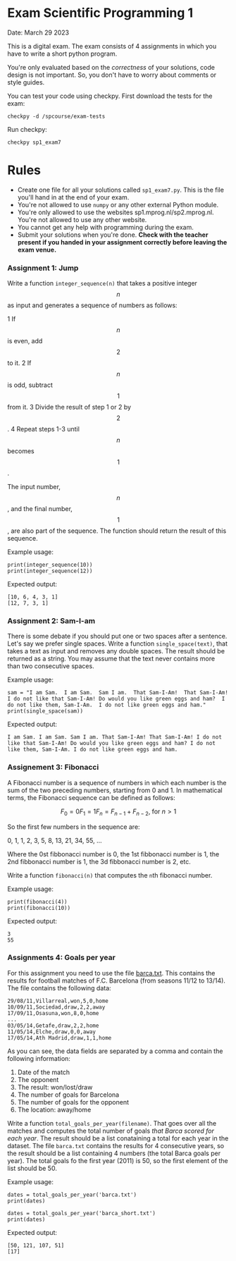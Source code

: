 # Exam Scientific Programming 1

Date: March 29 2023

This is a digital exam. The exam consists of 4 assignments in which you have to write a short python program.

You're only evaluated based on the _correctness_ of your solutions, code design is not important. So, you don't have to worry about comments or style guides.

You can test your code using checkpy. First download the tests for the exam:

    checkpy -d /spcourse/exam-tests

Run checkpy:

    checkpy sp1_exam7

# Rules

- Create one file for all your solutions called `sp1_exam7.py`. This is the file you'll hand in at the end of your exam.
- You're not allowed to use `numpy` or any other external Python module.
- You're only allowed to use the websites sp1.mprog.nl/sp2.mprog.nl. You're not allowed to use any other website.
- You cannot get any help with programming during the exam.
- Submit your solutions when you're done. **Check with the teacher present if you handed in your assignment correctly before leaving the exam venue.**

### Assignment 1: Jump

Write a function `integer_sequence(n)` that takes a positive integer $$n$$ as input and generates a sequence of numbers as follows:

1 If $$n$$ is even, add $$2$$ to it.
2 If $$n$$ is odd, subtract $$1$$ from it.
3 Divide the result of step 1 or 2 by $$2$$.
4 Repeat steps 1-3 until $$n$$ becomes $$1$$.

The input number, $$n$$, and the final number, $$1$$, are also part of the sequence. The function should return the result of this sequence.

Example usage:

    print(integer_sequence(10))
    print(integer_sequence(12))

Expected output:

    [10, 6, 4, 3, 1]
    [12, 7, 3, 1]

### Assignment 2: Sam-I-am

There is some debate if you should put one or two spaces after a sentence. Let's say we prefer single spaces. Write a function `single_space(text)`, that takes a text as input and removes any double spaces. The result should be returned as a string. You may assume that the text never contains more than two consecutive spaces.

Example usage:

    sam = "I am Sam.  I am Sam.  Sam I am.  That Sam-I-Am!  That Sam-I-Am!  I do not like that Sam-I-Am! Do would you like green eggs and ham?  I do not like them, Sam-I-Am.  I do not like green eggs and ham."
    print(single_space(sam))

Expected output:

    I am Sam. I am Sam. Sam I am. That Sam-I-Am! That Sam-I-Am! I do not like that Sam-I-Am! Do would you like green eggs and ham? I do not like them, Sam-I-Am. I do not like green eggs and ham.

### Assignement 3: Fibonacci

A Fibonacci number is a sequence of numbers in which each number is the sum of the two preceding numbers, starting from 0 and 1. In mathematical terms, the Fibonacci sequence can be defined as follows:

$$
F_0 = 0
F_1 = 1
F_n = F_{n-1} + F_{n-2} \textrm{, for } n > 1
$$

So the first few numbers in the sequence are:

0, 1, 1, 2, 3, 5, 8, 13, 21, 34, 55, ...

Where the 0st fibbonacci number is 0, the 1st fibbonacci number is 1, the 2nd fibbonacci number is 1, the 3d fibbonacci number is 2, etc.

Write a function `fibonacci(n)` that computes the `n`th fibonacci number.

Example usage:

    print(fibonacci(4))
    print(fibonacci(10))

Expected output:

    3
    55

### Assignments 4: Goals per year

For this assignment you need to use the file [barca.txt](barca.txt). This contains the results for football matches of F.C. Barcelona (from seasons 11/12 to 13/14). The file contains the following data:

    29/08/11,Villarreal,won,5,0,home
    10/09/11,Sociedad,draw,2,2,away
    17/09/11,Osasuna,won,8,0,home
    ...
    03/05/14,Getafe,draw,2,2,home
    11/05/14,Elche,draw,0,0,away
    17/05/14,Ath Madrid,draw,1,1,home

As you can see, the data fields are separated by a comma and contain the following information:

1. Date of the match
2. The opponent
3. The result: won/lost/draw
4. The number of goals for Barcelona
5. The number of goals for the opponent
6. The location: away/home

Write a function `total_goals_per_year(filename)`. That goes over all the matches and computes the total number of goals _that Barca scored_ _for each year_. The result should be a list conataining a total for each year in the dataset. The file `barca.txt` contains the results for 4 consecutive years, so the result should be a list containing 4 numbers (the total Barca goals per year). The total goals fo the first year (2011) is 50, so the first element of the list should be 50.

Example usage:

    dates = total_goals_per_year('barca.txt')
    print(dates)

    dates = total_goals_per_year('barca_short.txt')
    print(dates)

Expected output:

    [50, 121, 107, 51]
    [17]
